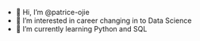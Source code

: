 - 👋 Hi, I’m @patrice-ojie
- 👀 I’m interested in career changing in to Data Science
- 🌱 I’m currently learning Python and SQL

<!---
patrice-ojie/patrice-ojie is a ✨ special ✨ repository because its `README.md` (this file) appears on your GitHub profile.
You can click the Preview link to take a look at your changes.
--->

